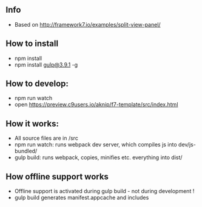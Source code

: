 

## Info
- Based on http://framework7.io/examples/split-view-panel/


## How to install
- npm install
- npm install gulp@3.9.1 -g

## How to develop:
- npm run watch
- open https://preview.c9users.io/aknip/f7-template/src/index.html



## How it works:
- All source files are in /src
- npm run watch: runs webpack dev server, which compiles js into dev/js-bundled/
- gulp build: runs webpack, copies, minifies etc. everything into dist/


## How offline support works
- Offline support is activated during gulp build - not during development !
- gulp build generates manifest.appcache and includes <script> for appcache-nanny.js
- my-app.js initializes appcache-nanny (sets path to appcache-loader.html, refresh interval etc.)


## Gulp tasks
- gulp hello: test with console.log
- gulp useref: Analyzes HTML files for JS and CSS sources, concatenates and minifies them into dist/
- gulp build: runs webpack, copies, minifies etc. everything into dist/


## Notes
- Gulp for deployment to github pages / SSH / FTP / SFTP...
 https://github.com/morris/vinyl-ftp
 https://github.com/jwir3/gulp-ssh-deploy
 https://github.com/teambition/gulp-ssh
